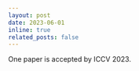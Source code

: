 ```yaml
---
layout: post
date: 2023-06-01
inline: true
related_posts: false
---
```


One paper is accepted by ICCV 2023.